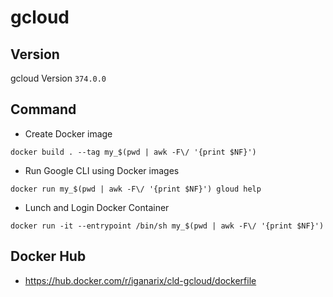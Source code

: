 # gcloud

## Version

gcloud Version `374.0.0`

## Command

+ Create Docker image

```
docker build . --tag my_$(pwd | awk -F\/ '{print $NF}')
```

+ Run Google CLI using Docker images

```
docker run my_$(pwd | awk -F\/ '{print $NF}') gloud help
```

+ Lunch and Login Docker Container

```
docker run -it --entrypoint /bin/sh my_$(pwd | awk -F\/ '{print $NF}')
```

## Docker Hub

+ https://hub.docker.com/r/iganarix/cld-gcloud/dockerfile
